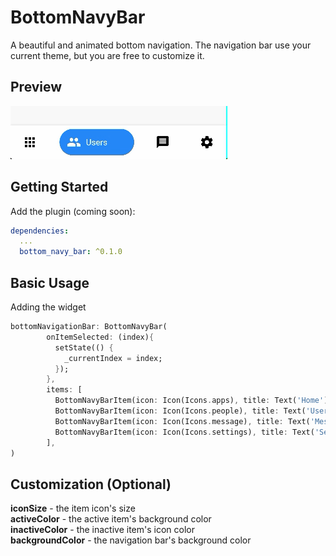 # BottomNavyBar

A beautiful and animated bottom navigation. The navigation bar use your current theme, but you are free to customize it.

## Preview

![FanBottomNavyBar Gif](navy.gif "BottomNavyBar")

## Getting Started

Add the plugin (coming soon):

```yaml
dependencies:
  ...
  bottom_navy_bar: ^0.1.0
```

## Basic Usage

Adding the widget
```dart
bottomNavigationBar: BottomNavyBar(
        onItemSelected: (index){
          setState(() {
            _currentIndex = index;
          });
        },
        items: [
          BottomNavyBarItem(icon: Icon(Icons.apps), title: Text('Home')),
          BottomNavyBarItem(icon: Icon(Icons.people), title: Text('Users')),
          BottomNavyBarItem(icon: Icon(Icons.message), title: Text('Messages')),
          BottomNavyBarItem(icon: Icon(Icons.settings), title: Text('Settings')),
        ],
)
```

## Customization (Optional)
**iconSize** - the item icon's size<br/>
**activeColor** - the active item's background color<br/>
**inactiveColor** - the inactive item's icon color<br/>
**backgroundColor** - the navigation bar's background color
